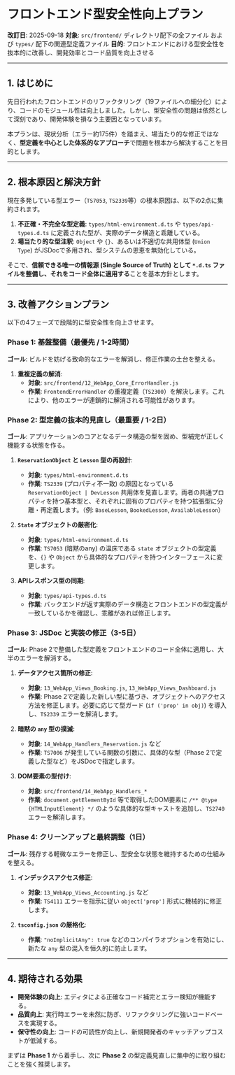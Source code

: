 # フロントエンド型安全性向上プラン

**改訂日**: 2025-09-18
**対象**: `src/frontend/` ディレクトリ配下の全ファイル および `types/` 配下の関連型定義ファイル
**目的**: フロントエンドにおける型安全性を抜本的に改善し、開発効率とコード品質を向上させる

---

## 1. はじめに

先日行われたフロントエンドのリファクタリング（19ファイルへの細分化）により、コードのモジュール性は向上しました。しかし、型安全性の問題は依然として深刻であり、開発体験を損なう主要因となっています。

本プランは、現状分析（エラー約175件）を踏まえ、場当たり的な修正ではなく、**型定義を中心とした体系的なアプローチ**で問題を根本から解決することを目的とします。

---

## 2. 根本原因と解決方針

現在多発している型エラー（`TS7053`, `TS2339`等）の根本原因は、以下の2点に集約されます。

1. **不正確・不完全な型定義**: `types/html-environment.d.ts` や `types/api-types.d.ts` に定義された型が、実際のデータ構造と乖離している。
2. **場当たり的な型注釈**: `Object` や `{}`、あるいは不適切な共用体型 (`Union Type`) がJSDocで多用され、型システムの恩恵を無効化している。

そこで、**信頼できる唯一の情報源 (Single Source of Truth) として `*.d.ts` ファイルを整備し、それをコード全体に適用する**ことを基本方針とします。

---

## 3. 改善アクションプラン

以下の4フェーズで段階的に型安全性を向上させます。

### Phase 1: 基盤整備（最優先 / 1-2時間）

**ゴール**: ビルドを妨げる致命的なエラーを解消し、修正作業の土台を整える。

1. **重複定義の解消**:
    - **対象**: `src/frontend/12_WebApp_Core_ErrorHandler.js`
    - **作業**: `FrontendErrorHandler` の重複定義（`TS2300`）を解決します。これにより、他のエラーが連鎖的に解消される可能性があります。

### Phase 2: 型定義の抜本的見直し（最重要 / 1-2日）

**ゴール**: アプリケーションのコアとなるデータ構造の型を固め、型補完が正しく機能する状態を作る。

1. **`ReservationObject` と `Lesson` 型の再設計**:
    - **対象**: `types/html-environment.d.ts`
    - **作業**: `TS2339` (プロパティ不一致) の原因となっている `ReservationObject | DevLesson` 共用体を見直します。両者の共通プロパティを持つ基本型と、それぞれに固有のプロパティを持つ拡張型に分離・再定義します。（例: `BaseLesson`, `BookedLesson`, `AvailableLesson`）

2. **`State` オブジェクトの厳密化**:
    - **対象**: `types/html-environment.d.ts`
    - **作業**: `TS7053` (暗黙のany) の温床である `state` オブジェクトの型定義を、`{}` や `Object` から具体的なプロパティを持つインターフェースに変更します。

3. **APIレスポンス型の同期**:
    - **対象**: `types/api-types.d.ts`
    - **作業**: バックエンドが返す実際のデータ構造とフロントエンドの型定義が一致しているかを確認し、乖離があれば修正します。

### Phase 3: JSDoc と実装の修正（3-5日）

**ゴール**: Phase 2で整備した型定義をフロントエンドのコード全体に適用し、大半のエラーを解消する。

1. **データアクセス箇所の修正**:
    - **対象**: `13_WebApp_Views_Booking.js`, `13_WebApp_Views_Dashboard.js`
    - **作業**: Phase 2で定義した新しい型に基づき、オブジェクトへのアクセス方法を修正します。必要に応じて型ガード (`if ('prop' in obj)`) を導入し、`TS2339` エラーを解消します。

2. **暗黙の `any` 型の撲滅**:
    - **対象**: `14_WebApp_Handlers_Reservation.js` など
    - **作業**: `TS7006` が発生している関数の引数に、具体的な型（Phase 2で定義した型など）をJSDocで指定します。

3. **DOM要素の型付け**:
    - **対象**: `src/frontend/14_WebApp_Handlers_*`
    - **作業**: `document.getElementById` 等で取得したDOM要素に `/** @type {HTMLInputElement} */` のような具体的な型キャストを追加し、`TS2740` エラーを解消します。

### Phase 4: クリーンアップと最終調整（1日）

**ゴール**: 残存する軽微なエラーを修正し、型安全な状態を維持するための仕組みを整える。

1. **インデックスアクセス修正**:
    - **対象**: `13_WebApp_Views_Accounting.js` など
    - **作業**: `TS4111` エラーを指示に従い `object['prop']` 形式に機械的に修正します。

2. **`tsconfig.json` の厳格化**:
    - **作業**: `"noImplicitAny": true` などのコンパイラオプションを有効にし、新たな `any` 型の混入を恒久的に防止します。

---

## 4. 期待される効果

- **開発体験の向上**: エディタによる正確なコード補完とエラー検知が機能する。
- **品質向上**: 実行時エラーを未然に防ぎ、リファクタリングに強いコードベースを実現する。
- **保守性の向上**: コードの可読性が向上し、新規開発者のキャッチアップコストが低減する。

まずは **Phase 1** から着手し、次に **Phase 2** の型定義見直しに集中的に取り組むことを強く推奨します。
